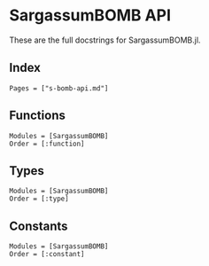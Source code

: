 # SargassumBOMB API

These are the full docstrings for SargassumBOMB.jl.

## Index
```@index
Pages = ["s-bomb-api.md"]
```

## Functions
```@autodocs
Modules = [SargassumBOMB]
Order = [:function]
``` 

## Types
```@autodocs
Modules = [SargassumBOMB]
Order = [:type]
``` 

## Constants
```@autodocs
Modules = [SargassumBOMB]
Order = [:constant]
``` 